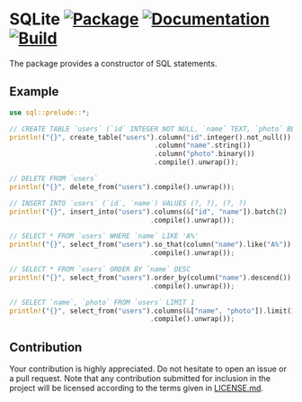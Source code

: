 # SQLite [![Package][package-img]][package-url] [![Documentation][documentation-img]][documentation-url] [![Build][build-img]][build-url]

The package provides a constructor of SQL statements.

## Example

```rust
use sql::prelude::*;

// CREATE TABLE `users` (`id` INTEGER NOT NULL, `name` TEXT, `photo` BLOB)
println!("{}", create_table("users").column("id".integer().not_null())
                                    .column("name".string())
                                    .column("photo".binary())
                                    .compile().unwrap());

// DELETE FROM `users`
println!("{}", delete_from("users").compile().unwrap());

// INSERT INTO `users` (`id`, `name`) VALUES (?, ?), (?, ?)
println!("{}", insert_into("users").columns(&["id", "name"]).batch(2)
                                   .compile().unwrap());

// SELECT * FROM `users` WHERE `name` LIKE 'A%'
println!("{}", select_from("users").so_that(column("name").like("A%"))
                                   .compile().unwrap());

// SELECT * FROM `users` ORDER BY `name` DESC
println!("{}", select_from("users").order_by(column("name").descend())
                                   .compile().unwrap());

// SELECT `name`, `photo` FROM `users` LIMIT 1
println!("{}", select_from("users").columns(&["name", "photo"]).limit(1)
                                   .compile().unwrap());
```

## Contribution

Your contribution is highly appreciated. Do not hesitate to open an issue or a
pull request. Note that any contribution submitted for inclusion in the project
will be licensed according to the terms given in [LICENSE.md](LICENSE.md).

[build-img]: https://travis-ci.org/stainless-steel/sql.svg?branch=master
[build-url]: https://travis-ci.org/stainless-steel/sql
[documentation-img]: https://docs.rs/sql/badge.svg
[documentation-url]: https://docs.rs/sql
[package-img]: https://img.shields.io/crates/v/sql.svg
[package-url]: https://crates.io/crates/sql
